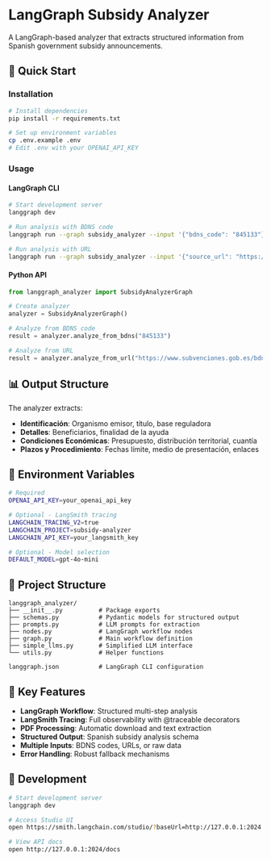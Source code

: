 # LangGraph Subsidy Analyzer

A LangGraph-based analyzer that extracts structured information from Spanish government subsidy announcements.

## 🚀 Quick Start

### Installation

```bash
# Install dependencies
pip install -r requirements.txt

# Set up environment variables
cp .env.example .env
# Edit .env with your OPENAI_API_KEY
```

### Usage

#### LangGraph CLI

```bash
# Start development server
langgraph dev

# Run analysis with BDNS code
langgraph run --graph subsidy_analyzer --input '{"bdns_code": "845133"}'

# Run analysis with URL
langgraph run --graph subsidy_analyzer --input '{"source_url": "https://www.subvenciones.gob.es/bdnstrans/GE/es/convocatorias/845133"}'
```

#### Python API

```python
from langgraph_analyzer import SubsidyAnalyzerGraph

# Create analyzer
analyzer = SubsidyAnalyzerGraph()

# Analyze from BDNS code
result = analyzer.analyze_from_bdns("845133")

# Analyze from URL
result = analyzer.analyze_from_url("https://www.subvenciones.gob.es/bdnstrans/GE/es/convocatorias/845133")
```

## 📊 Output Structure

The analyzer extracts:

- **Identificación**: Organismo emisor, título, base reguladora
- **Detalles**: Beneficiarios, finalidad de la ayuda
- **Condiciones Económicas**: Presupuesto, distribución territorial, cuantía
- **Plazos y Procedimiento**: Fechas límite, medio de presentación, enlaces

## 🔧 Environment Variables

```bash
# Required
OPENAI_API_KEY=your_openai_api_key

# Optional - LangSmith tracing
LANGCHAIN_TRACING_V2=true
LANGCHAIN_PROJECT=subsidy-analyzer
LANGCHAIN_API_KEY=your_langsmith_key

# Optional - Model selection
DEFAULT_MODEL=gpt-4o-mini
```

## 📁 Project Structure

```
langgraph_analyzer/
├── __init__.py          # Package exports
├── schemas.py           # Pydantic models for structured output
├── prompts.py           # LLM prompts for extraction
├── nodes.py             # LangGraph workflow nodes
├── graph.py             # Main workflow definition
├── simple_llms.py       # Simplified LLM interface
└── utils.py             # Helper functions

langgraph.json           # LangGraph CLI configuration
```

## 🎯 Key Features

- **LangGraph Workflow**: Structured multi-step analysis
- **LangSmith Tracing**: Full observability with @traceable decorators
- **PDF Processing**: Automatic download and text extraction
- **Structured Output**: Spanish subsidy analysis schema
- **Multiple Inputs**: BDNS codes, URLs, or raw data
- **Error Handling**: Robust fallback mechanisms

## 🧪 Development

```bash
# Start development server
langgraph dev

# Access Studio UI
open https://smith.langchain.com/studio/?baseUrl=http://127.0.0.1:2024

# View API docs
open http://127.0.0.1:2024/docs
```